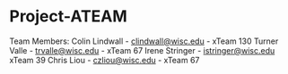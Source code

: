 # Project-ATEAM

Team Members:
Colin Lindwall - clindwall@wisc.edu - xTeam 130
Turner Valle - trvalle@wisc.edu - xTeam 67
Irene Stringer - istringer@wisc.edu xTeam 39
Chris Liou - czliou@wisc.edu - xTeam 67
